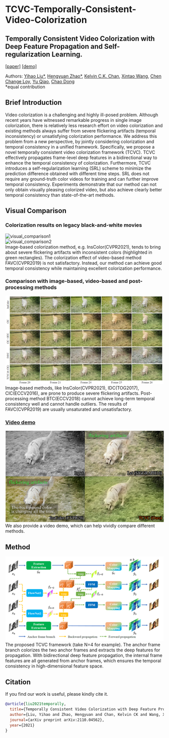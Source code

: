 # TCVC-Temporally-Consistent-Video-Colorization
## Temporally Consistent Video Colorization with Deep Feature Propagation and Self-regularization Learning.  
[[paper]](https://arxiv.org/pdf/2110.04562.pdf) [[demo]](https://www.youtube.com/watch?v=c7dczMs-olE&t=22s)
  
Authors: [Yihao Liu*](https://scholar.google.com/citations?user=WRIYcNwAAAAJ&hl=en&oi=ao), [Hengyuan Zhao*](https://scholar.google.com/citations?user=QLSk-6IAAAAJ&hl=en&oi=ao), [Kelvin C.K. Chan](https://scholar.google.com/citations?user=QYTu_KQAAAAJ&hl=en&oi=ao), [Xintao Wang](https://scholar.google.com/citations?user=FQgZpQoAAAAJ&hl=en), [Chen Change Loy](https://scholar.google.com/citations?user=559LF80AAAAJ&hl=en), [Yu Qiao](https://scholar.google.com/citations?user=gFtI-8QAAAAJ&hl=en), [Chao Dong](https://scholar.google.com/citations?user=OSDCB0UAAAAJ&hl=en)  
*equal contribution

## Brief Introduction
Video colorization is a challenging and highly ill-posed problem. Although recent years have witnessed remarkable progress in single image colorization, there is relatively less research effort on video colorization and existing methods always suffer from severe flickering artifacts (temporal inconsistency) or unsatisfying colorization performance. We address this problem from a new perspective, by jointly considering colorization and temporal consistency in a unified framework. Specifically, we propose a novel temporally consistent video colorization framework (TCVC). TCVC effectively propagates frame-level deep features in a bidirectional way to enhance the temporal consistency of colorization. Furthermore, TCVC introduces a self-regularization learning (SRL) scheme to minimize the prediction difference obtained with different time steps. SRL does not require any ground-truth color videos for training and can further improve temporal consistency. Experiments demonstrate that our method can not only obtain visually pleasing colorized video, but also achieve clearly better temporal consistency than state-of-the-art methods.

## Visual Comparison
### Colorization results on legacy black-and-white movies 
![visual_comparison1](compare1.png)  
![visual_comparison2](compare2.png)  
Image-based colorization method, e.g. InsColor(CVPR2021), tends to bring about severe flickering artifacts with inconsistent colors (highlighted in green rectangles). The colorization effect of video-based method FAVC(CVPR2019) is not satisfactory. Instead, our method can achieve good temporal consistency while maintaining excellent colorization performance.

### Comparison with image-based, video-based and post-processing methods
![visual_comparison3](compare3.png)  
Image-based methods, like InsColor(CVPR2021), IDC(TOG2017), CIC(ECCV2016), are prone to produce severe flickering artifacts. Post-processing method BTC(ECCV2018) cannot achieve long-term temporal consistency well and cannot handle outliers. The results of FAVC(CVPR2019) are usually unsaturated and unsatisfactory.
  
### [Video demo](https://www.youtube.com/watch?v=c7dczMs-olE&t=22s)
![visual_comparison_video](compare_video.png)  
We also provide a video demo, which can help vividly compare different methods. 

## Method
![framework](framework.png)  
The proposed TCVC framework (take N=4 for example). The anchor frame branch colorizes the two anchor frames and extracts the deep features for propagation. With bidirectional deep feature propagation, the internal frame features are all generated from anchor frames, which ensures the temporal consistency in high-dimensional feature space.


## Citation
If you find our work is useful, please kindly cite it.
  
```BibTex
@article{liu2021temporally,
  title={Temporally Consistent Video Colorization with Deep Feature Propagation and Self-regularization Learning},
  author={Liu, Yihao and Zhao, Hengyuan and Chan, Kelvin CK and Wang, Xintao and Loy, Chen Change and Qiao, Yu and Dong, Chao},
  journal={arXiv preprint arXiv:2110.04562},
  year={2021}
}
```